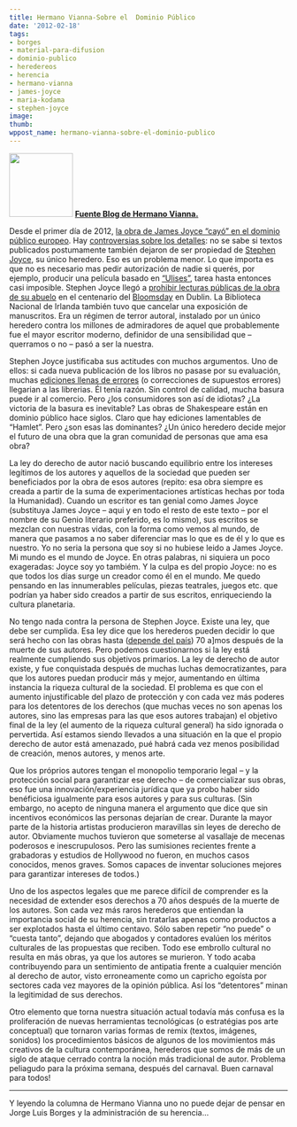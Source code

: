 ```yaml
---
title: Hermano Vianna-Sobre el  Dominio Público
date: '2012-02-18'
tags:
- borges
- material-para-difusion
- dominio-publico
- heredereos
- herencia
- hermano-vianna
- james-joyce
- maria-kodama
- stephen-joyce
image: 
thumb: 
wppost_name: hermano-vianna-sobre-el-dominio-publico
---
```


<strong></strong><img class="alignnone" title="Hermano Vianna" src="http://partidopirata.com.ar/wp-content/uploads/2012/02/pg01_02-115x115.jpg" alt="" width="115" height="115" />
<strong><a href="https://hermanovianna.wordpress.com/2012/02/18/ainda-dominio-publico/" target="_blank">Fuente Blog de Hermano Vianna.</a></strong>

Desde el primer día de 2012, <a href="http://www.observer.com/2012/01/james-joyce-has-gone-public-the-public-domain-clas-of-2012/" target="_blank">la obra de James Joyce “cayó” en el dominio público europeo</a>. Hay <a href="http://latimesblogs.latimes.com/jacketcopy/2012/01/james-joyce-moves-into-the-public-domain-mostly.html" target="_blank">controversias sobre los detalles</a>: no se sabe si textos publicados postumamente también dejaron de ser propiedad de <a href="http://en.wikipedia.org/wiki/Stephen_J._Joyce" target="_blank">Stephen Joyce</a>, su único heredero. Eso es un problema menor. Lo que importa es que no es necesario mas pedir autorización de nadie si querés, por ejemplo, producir una película basado en <a href="http://en.wikipedia.org/wiki/Ulyses_%28novel%29" target="_blank">“Ulises”</a>, tarea hasta entonces casi imposible. Stephen Joyce llegó a <a href="http://www.newyorker.com/online/blogs/books/2012/01/james-joyce-public-domain.html" target="_blank">prohibir lecturas públicas de la obra de su abuelo</a> en el centenario del <a href="http://en.wikipedia.org/wiki/Bloomsday" target="_blank">Bloomsday</a> en Dublin. La Biblioteca Nacional de Irlanda también tuvo que cancelar una exposición de manuscritos. Era un régimen de terror autoral, instalado por un único heredero contra los millones de admiradores de aquel que probablemente fue el mayor escritor moderno, definidor de una sensibilidad que – querramos o no – pasó a ser la nuestra.

Stephen Joyce justificaba sus actitudes con muchos argumentos. Uno de ellos: si cada nueva publicación de los libros no pasase por su evaluación, muchas <a href="http://www.observer.com/1997/12/james-joyce-and-the-nutty-profesor/" target="_blank">ediciones llenas de errores</a> (o correcciones de supuestos errores) llegarian a las librerias. Él tenía razón. Sin control de calidad, mucha basura puede ir al comercio. Pero ¿los consumidores son así de idiotas? ¿La victoria de la basura es inevitable? Las obras de Shakespeare están en dominio público hace siglos. Claro que hay ediciones lamentables de “Hamlet”. Pero ¿son esas las dominantes? ¿Un único heredero decide mejor el futuro de una obra que la gran comunidad de personas que ama esa obra?

La ley do derecho de autor nació buscando equilibrio entre los intereses legítimos de los autores y aquellos de la sociedad que pueden ser beneficiados por la obra de esos autores (repito: esa obra siempre es creada a partir de la suma de experimentaciones artísticas hechas por toda la Humanidad). Cuando un escritor es tan genial como James Joyce (substituya James Joyce – aqui y en todo el resto de este texto – por el nombre de su Genio literario preferido, es lo mismo), sus escritos se mezclan con nuestras vidas, con la forma como vemos al mundo, de manera que pasamos a no saber diferenciar mas lo que es de él y lo que es nuestro. Yo no seria la persona que soy si no hubiese leido a James Joyce. Mi mundo es el mundo de Joyce. En otras palabras, ni siquiera un poco exageradas: Joyce soy yo tambiém. Y la culpa es del propio Joyce: no es que todos los días surge un creador como él en el mundo. Me quedo pensando en las innumerables películas, piezas teatrales, juegos etc. que podrían ya haber sido creados a partir de sus escritos, enriqueciendo la cultura planetaria.

No tengo nada contra la persona de Stephen Joyce. Existe una ley, que debe ser cumplida. Esa ley dice que los herederos pueden decidir lo que será hecho con las obras hasta (<a href="http://publicdomain.okfn.org/calculators/" target="_blank">depende del país</a>) 70 a]mos después de la muerte de sus autores. Pero podemos cuestionarnos si la ley está realmente cumpliendo sus objetivos primarios. La ley de derecho de autor existe, y fue conquistada después de muchas luchas democratizantes, para que los autores puedan producir más y mejor, aumentando en última instancia la riqueza cultural de la sociedad. El problema es que con el aumento injustificable del plazo de protección y con cada vez más poderes para los detentores de los derechos (que muchas veces no son apenas los autores, sino las empresas para las que esos autores trabajan) el objetivo final de la ley (el aumento de la riqueza cultural general) ha sido ignorada o pervertida. Así estamos siendo llevados a una situación en la que el propio derecho de autor está amenazado, pué habrá cada vez menos posibilidad de creación, menos autores, y menos arte.

Que los próprios autores tengan el monopolio temporario legal – y la protección social para garantizar ese derecho – de comercializar sus obras, eso fue una innovación/experiencia jurídica que ya probo haber sido benéficiosa igualmente para esos autores y para sus culturas. (Sin embargo, no acepto de ninguna manera el argumento que dice que sin incentivos económicos las personas dejarían de crear. Durante la mayor parte de la historia artistas producieron maravillas sin leyes de derecho de autor. Obviamente muchos tuvieron que someterse al vasallaje de mecenas poderosos e inescrupulosos. Pero las sumisiones recientes frente a grabadoras y estudios de Hollywood no fueron, en muchos casos conocidos, menos graves. Somos capaces de inventar soluciones mejores para garantizar intereses de todos.)

Uno de los aspectos legales que me parece difícil de comprender es la necesidad de extender esos derechos a 70 años después de la muerte de los autores. Son cada vez más raros herederos que entiendan la importancia social de su herencia, sin tratarlas apenas como productos a ser explotados hasta el último centavo. Sólo saben repetir “no puede” o “cuesta tanto”, dejando que abogados y contadores evalúen los méritos culturales de las propuestas que reciben. Todo ese embrollo cultural no resulta en más obras, ya que los autores se murieron. Y todo acaba contribuyendo para un sentimiento de antipatia frente a cualquier mención al derecho de autor, visto erroneamente como un capricho egoísta por sectores cada vez mayores de la opinión pública. Así los “detentores” minan la legitimidad de sus derechos.

Otro elemento que torna nuestra situación actual todavía más confusa es la proliferación de nuevas herramientas tecnológicas (o estratégias pos arte conceptual) que tornaron varias formas de remix (textos, imágenes, sonidos) los procedimientos básicos de algunos de los movimientos más creativos de la cultura contemporánea, herederos que somos de más de un siglo de ataque cerrado contra la noción más tradicional de autor. Problema peliagudo para la próxima semana, después del carnaval. Buen carnaval para todos!

<hr />

Y leyendo la columna de Hermano Vianna uno no puede dejar de pensar en Jorge Luis Borges y la administración de su herencia...
